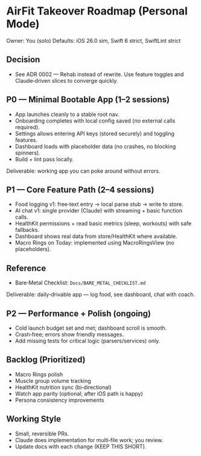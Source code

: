 # AirFit Takeover Roadmap (Personal Mode)

Owner: You (solo)
Defaults: iOS 26.0 sim, Swift 6 strict, SwiftLint strict

## Decision
- See ADR 0002 — Rehab instead of rewrite. Use feature toggles and Claude‑driven slices to converge quickly.

## P0 — Minimal Bootable App (1–2 sessions)
- App launches cleanly to a stable root nav.
- Onboarding completes with local config saved (no external calls required).
- Settings allows entering API keys (stored securely) and toggling features.
- Dashboard loads with placeholder data (no crashes, no blocking spinners).
- Build + lint pass locally.

Deliverable: working app you can poke around without errors.

## P1 — Core Feature Path (2–4 sessions)
- Food logging v1: free‑text entry → local parse stub → write to store.
- AI chat v1: single provider (Claude) with streaming + basic function calls.
- HealthKit permissions + read basic metrics (sleep, workouts) with safe fallbacks.
- Dashboard shows real data from store/HealthKit where available.
- Macro Rings on Today: implemented using MacroRingsView (no placeholders).

## Reference
- Bare‑Metal Checklist: `Docs/BARE_METAL_CHECKLIST.md`

Deliverable: daily‑drivable app — log food, see dashboard, chat with coach.

## P2 — Performance + Polish (ongoing)
- Cold launch budget set and met; dashboard scroll is smooth.
- Crash‑free; errors show friendly messages.
- Add missing tests for critical logic (parsers/services) only.

## Backlog (Prioritized)
- Macro Rings polish
- Muscle group volume tracking
- HealthKit nutrition sync (bi‑directional)
- Watch app parity (optional; after iOS path is happy)
- Persona consistency improvements

## Working Style
- Small, reversible PRs.
- Claude does implementation for multi‑file work; you review.
- Update docs with each change (KEEP THIS SHORT).
